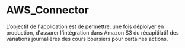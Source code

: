 # AWS_Connector

L'objectif de l'application est de permettre, une fois déploiyer en production, d'assurer l'intégration dans Amazon S3 du récapitilatif des variations journalières des cours boursiers pour certaines actions.

